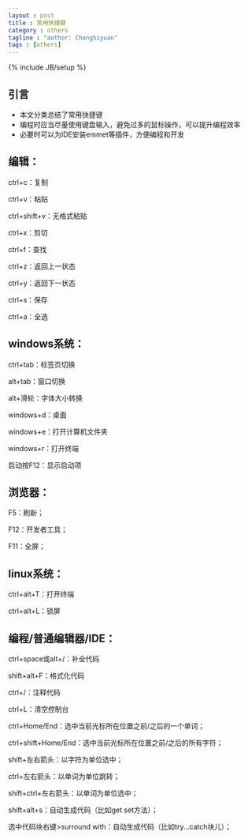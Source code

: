 ```yaml
---
layout : post
title : 常用快捷键
category : others
tagline : "author: ChangSiyuan"
tags : [others]
---
```

{% include JB/setup %}


## 引言
- 本文分类总结了常用快捷键
- 编程时应当尽量使用键盘输入，避免过多的鼠标操作，可以提升编程效率
- 必要时可以为IDE安装emmet等插件，方便编程和开发

## 编辑：
ctrl+c：复制

ctrl+v：粘贴

ctrl+shift+v：无格式粘贴

ctrl+x：剪切

ctrl+f：查找

ctrl+z：返回上一状态

ctrl+y：返回下一状态

ctrl+s：保存

ctrl+a：全选

## windows系统：

ctrl+tab：标签页切换

alt+tab：窗口切换

alt+滑轮：字体大小转换

windows+d：桌面

windows+e：打开计算机文件夹

windows+r：打开终端

启动按F12：显示启动项

## 浏览器：

F5：刷新；

F12：开发者工具；

F11：全屏；

## linux系统：

ctrl+alt+T：打开终端

ctrl+alt+L：锁屏

## 编程/普通编辑器/IDE：

ctrl+space或alt+/：补全代码

shift+alt+F：格式化代码

ctrl+/：注释代码

ctrl+L：清空控制台

ctrl+Home/End：选中当前光标所在位置之前/之后的一个单词；

ctrl+shift+Home/End：选中当前光标所在位置之前/之后的所有字符；

shift+左右箭头：以字符为单位选中；

ctrl+左右箭头：以单词为单位跳转；

shift+ctrl+左右箭头：以单词为单位选中；

shift+alt+s：自动生成代码（比如get set方法）；

选中代码块右键>surround with：自动生成代码（比如try...catch块儿）；

